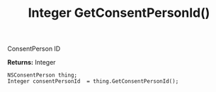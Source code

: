 ﻿---
uid: crmscript_ref_NSConsentPerson_GetConsentPersonId
title: Integer GetConsentPersonId()
intellisense: NSConsentPerson.GetConsentPersonId
keywords: NSConsentPerson, GetConsentPersonId
so.topic: reference
---

ConsentPerson ID

**Returns:** Integer


```crmscript
NSConsentPerson thing;
Integer consentPersonId  = thing.GetConsentPersonId();
```


